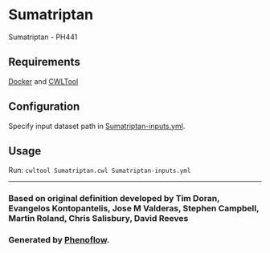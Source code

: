 # Sumatriptan

Sumatriptan - PH441

## Requirements

[Docker](https://docs.docker.com/install/) and [CWLTool](https://github.com/common-workflow-language/cwltool#install)

## Configuration

Specify input dataset path in [Sumatriptan-inputs.yml](Sumatriptan-inputs.yml).

## Usage

Run: `cwltool Sumatriptan.cwl Sumatriptan-inputs.yml`

***

### Based on original definition developed by Tim Doran, Evangelos Kontopantelis, Jose M Valderas, Stephen Campbell, Martin Roland, Chris Salisbury, David Reeves
### Generated by [Phenoflow](https://kclhi.org/phenoflow).
